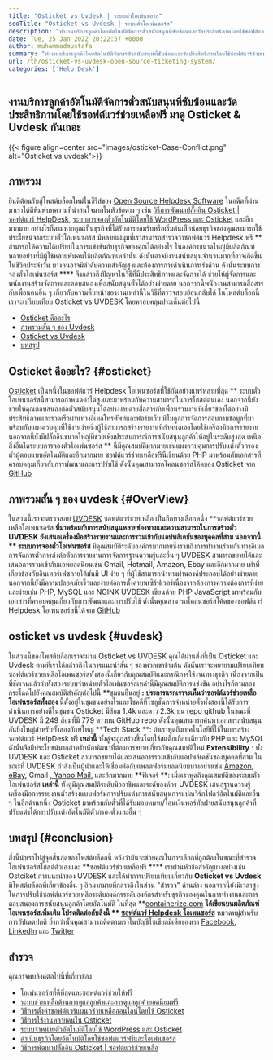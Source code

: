 ```yaml
---
title: "Osticket vs Uvdesk | ระบบตั๋วโอเพ่นซอร์ส" 
seoTitle: "Osticket vs Uvdesk | ระบบตั๋วโอเพ่นซอร์ส" 
description: "ทำงานบริการลูกค้าโดยอัตโนมัติจัดการตั๋วสนับสนุนที่ซับซ้อนและวัดประสิทธิภาพโดยใช้ซอฟต์แวร์ HelpDesk ฟรี มาดู Osticket & Uvdesk กันเถอะ" 
date: Tue, 25 Jan 2022 20:22:57 +0000
author: muhammadmustafa
summary: "ทำงานบริการลูกค้าโดยอัตโนมัติจัดการตั๋วสนับสนุนที่ซับซ้อนและวัดประสิทธิภาพโดยใช้ซอฟต์แวร์ช่วยเหลือฟรี มาดู Osticket & amp; Uvdesk" 
url: /th/osticket-vs-uvdesk-open-source-ticketing-system/
categories: ['Help Desk']
---
```


## งานบริการลูกค้าอัตโนมัติจัดการตั๋วสนับสนุนที่ซับซ้อนและวัดประสิทธิภาพโดยใช้ซอฟต์แวร์ช่วยเหลือฟรี มาดู Osticket & Uvdesk กันเถอะ

{{< figure align=center src="images/osticket-Case-Conflict.png" alt="Osticket vs uvdesk">}}


## ภาพรวม
ยินดีต้อนรับสู่โพสต์บล็อกใหม่ในซีรีส์ของ [Open Source Helpdesk Software][1] ในอดีตที่ผ่านมาเราได้ตีพิมพ์บทความที่น่าสนใจมากในหัวข้อต่าง ๆ เช่น [วิธีการพัฒนาปลั๊กอิน Osticket | ซอฟต์แวร์ HelpDesk][2], [ระบบการจองตั๋วอัตโนมัติโดยใช้ WordPress และ Osticket][3] และอีกมากมาย อย่างไรก็ตามหากคุณเป็นธุรกิจที่ได้รับการยอมรับหรือเริ่มต้นเล็กน้อยธุรกิจของคุณสามารถใช้ประโยชน์จากระบบตั๋วโอเพ่นซอร์ส มีหลายแง่มุมที่เราสามารถสำรวจว่าซอฟต์แวร์ Helpdesk ฟรี ** สามารถให้ความได้เปรียบในการแข่งขันกับธุรกิจของคุณได้อย่างไร ในองค์กรขนาดใหญ่มีผลิตภัณฑ์หลายอย่างที่มีผู้ใช้หลายพันคนใช้ผลิตภัณฑ์เหล่านั้น ดังนั้นอาจมีงานสนับสนุนจำนวนมากที่อาจเกิดขึ้นในชีวิตประจำวัน บางคนอาจมีลำดับความสำคัญสูงและต้องการการดำเนินการเร่งด่วน
ดังนั้นระบบการจองตั๋วโอเพ่นซอร์ส  ****  จึงกล่าวถึงปัญหาในวิธีที่มีประสิทธิภาพและจัดการได้ ช่วยให้ผู้จัดการและพนักงานสร้างจัดการและตอบสนองเพื่อสนับสนุนตั๋วได้อย่างง่ายดาย นอกจากนี้พนักงานสามารถสื่อสารกับเพื่อนคนอื่น ๆ เกี่ยวกับความคืบหน้าของงานเหล่านี้ในวิธีที่ตรวจสอบย้อนกลับได้ ในโพสต์บล็อกนี้เราจะเปรียบเทียบ Osticket vs UVDESK โดยครอบคลุมประเด็นต่อไปนี้
  * [Osticket คืออะไร][4]
  * [ภาพรวมสั้น ๆ ของ Uvdesk][5]
  * [Osticket vs Uvdesk][6]
  * [บทสรุป][7]

## Osticket คืออะไร?   {#osticket}
[Osticket][8] เป็นหนึ่งในซอฟต์แวร์ Helpdesk โอเพ่นซอร์สที่ใช้กันอย่างแพร่หลายที่สุด ** ระบบตั๋วโอเพนซอร์สนี้สามารถกำหนดค่าได้สูงและมาพร้อมกับความสามารถในการโฮสต์ตนเอง นอกจากนี้ยังช่วยให้คุณตอบสนองต่อตั๋วสนับสนุนได้อย่างง่ายดายสื่อสารกับเพื่อนร่วมงานที่เกี่ยวข้องได้อย่างมีประสิทธิภาพและรวดเร็วผ่านทางอีเมลโทรศัพท์และฟอร์มเว็บ มีโมดูลการจัดการสอบถามข้อมูลที่มาพร้อมกับแผงควบคุมที่ใช้งานง่ายซึ่งผู้ใช้สามารถสร้างรายงานที่กำหนดเองโดยใช้เครื่องมือการรายงาน นอกจากนี้ยังมีปลั๊กอินขนาดใหญ่ที่ช่วยเพิ่มประสบการณ์การสนับสนุนลูกค้าให้อยู่ในระดับสูงสุด
เหนือสิ่งอื่นใดระบบการจองตั๋วโอเพ่นซอร์ส ** นี้มีคุณสมบัติมากมายเช่นแผงควบคุมการปรับแต่งตัวกรองตั๋วผู้ตอบแบบอัตโนมัติและอีกมากมาย ซอฟต์แวร์ช่วยเหลือฟรีนี้เขียนด้วย PHP มาพร้อมกับเอกสารที่ครอบคลุมเกี่ยวกับการพัฒนาและการปรับใช้ ดังนั้นคุณสามารถโคลนซอร์สโค้ดของ Osticket จาก [GitHub][9]

## ภาพรวมสั้น ๆ ของ uvdesk   {#OverView}
ในส่วนนี้เราจะตรวจสอบ [UVDESK][10] ซอฟต์แวร์ช่วยเหลือ เป็นอีกทางเลือกหนึ่ง **ซอฟต์แวร์ช่วยเหลือโอเพนซอร์ส  **ที่มาพร้อมกับการสนับสนุนหลายช่องทางและความสามารถในการสร้างตั๋ว UVDESK ยังเสนอเครื่องมือสร้างรายงานและการรวมเข้ากับแอปพลิเคชันของบุคคลที่สาม นอกจากนี้ **  ระบบการจองตั๋วโอเพ่นซอร์ส**  มีคุณสมบัติระดับองค์กรมากมายซึ่งรวมถึงการทำงานร่วมกันทางอีเมลการจัดการตั๋วการส่งต่อตั๋วการรายงานการจัดการฐานความรู้และอื่น ๆ UVDESK สามารถขยายได้และเสนอการรวมเข้ากับแอพยอดนิยมเช่น Gmail, Hotmail, Amazon, Ebay และอีกมากมาย เท่าที่เกี่ยวข้องกับอินเทอร์เฟซภายใต้มันมี UI ง่าย ๆ ที่ผู้ใช้สามารถนำทางผ่านองค์ประกอบได้อย่างง่ายดาย
นอกจากนี้ยังมีความปลอดภัยเร็วและง่ายต่อการตั้งค่าบนเซิร์ฟเวอร์เนื่องจากต้องการความต้องการที่ง่ายและง่ายเช่น PHP, MySQL และ NGINX UVDESK เขียนด้วย PHP JavaScript มาพร้อมกับเอกสารที่ครอบคลุมเกี่ยวกับการพัฒนาและการปรับใช้ ดังนั้นคุณสามารถโคลนซอร์สโค้ดของซอฟต์แวร์ Helpdesk โอเพนซอร์สนี้ได้จาก [GitHub][11]

## osticket vs uvdesk   {#uvdesk}
ในส่วนนี้ของโพสต์บล็อกเราจะผ่าน Osticket vs UVDESK คุณได้ผ่านสิ่งที่เป็น Osticket และ Uvdesk ตามที่เราได้กล่าวถึงในการแนะนำสั้น ๆ ของพวกเขาข้างต้น ดังนั้นเราจะพยายามเปรียบเทียบซอฟต์แวร์ช่วยเหลือโอเพนซอร์สทั้งสองนี้เกี่ยวกับคุณสมบัติและกรณีการใช้งานทางธุรกิจ เนื่องจากเป็นที่ชัดเจนแล้วว่าทั้งสองระบบจำหน่ายตั๋วโอเพ่นซอร์สเหล่านี้มีคุณสมบัติการแข่งขัน อย่างไรก็ตามลองกระโดดไปยังคุณสมบัติสำคัญต่อไปนี้
**ชุมชนยืนอยู่ **: ประการแรกเราจะเห็นว่าซอฟต์แวร์ช่วยเหลือโอเพ่นซอร์สทั้งสอง**  นี้ตั้งอยู่ในชุมชนอย่างไรและโชคดีที่โซลูชั่นการจำหน่ายตั๋วทั้งสองนี้ได้รับการดำเนินการอย่างดีในชุมชน Osticket มีส้อม 1.4k และดาว 2.3k บน repo github ในขณะที่ UVDESK มี 249 ส้อมที่มี 779 ดาวบน GitHub repo ดังนั้นคุณสามารถค้นหาเอกสารสนับสนุนอันยิ่งใหญ่สำหรับทั้งสองยักษ์ใหญ่
**Tech Stack **: ถ้าเราพูดถึงเทคโนโลยีที่ใช้ในการสร้างซอฟต์แวร์ HelpDesk ฟรี  **เหล่านี้**   ทั้งคู่จะถูกสร้างขึ้นโดยใช้สแต็กเกือบเดียวกับ PHP และ MySQL ดังนั้นจึงมีประโยชน์มากสำหรับนักพัฒนาที่ต้องการขยายเกี่ยวกับคุณสมบัติใหม่
**Extensibility** : ทั้ง UVDESK และ Osticket สามารถขยายได้และเสนอการรวมเข้ากับแอปพลิเคชันของบุคคลที่สาม ในขณะที่ UVDESK กำลังเป็นผู้นำและให้เชื่อมต่อกับแพลตฟอร์มยอดนิยมบางอย่างเช่น [Amazon][12], [eBay][13], Gmail [, Yahoo Mail,][14] และอีกมากมาย
**ฟีเจอร์ **: เมื่อเราพูดถึงคุณสมบัติของระบบตั๋วโอเพ่นซอร์ส  **เหล่านี้**   ทั้งคู่มีคุณสมบัติระดับมืออาชีพและระดับองค์กร UVDESK เสนอฐานความรู้เครื่องมือการรายงานตัวสร้างแบบฟอร์มการปรับแต่งการสนับสนุนการแปลเวิร์กโฟลว์อัตโนมัติและอื่น ๆ ในอีกด้านหนึ่ง Osticket มาพร้อมกับตั๋วที่ได้รับมอบหมาย/โอนเงินพอร์ทัลฝ่ายสนับสนุนลูกค้าที่ปรับแต่งได้การปรับแต่งอัตโนมัติตัวกรองตั๋วและอื่น ๆ

## บทสรุป   {#conclusion}
สิ่งนี้นำเราไปสู่จุดสิ้นสุดของโพสต์บล็อกนี้ หวังว่ามันจะช่วยคุณในการเลือกที่ถูกต้องในขณะที่สำรวจโอเพ่นซอร์สโฮสต์ตัวเองและ **ซอฟต์แวร์ช่วยเหลือฟรี  ****  เราผ่านหัวข้อสำคัญบางอย่างเช่น Ostciket การแนะนำของ UVDESK และได้ทำการเปรียบเทียบเกี่ยวกับ  **Osticket vs Uvdesk**   มีโพสต์บล็อกที่เกี่ยวข้องอื่น ๆ อีกมากมายที่กล่าวถึงในส่วน "สำรวจ" ด้านล่าง นอกจากนี้ยังมีเวลาสูงในการปรับใช้ซอฟต์แวร์ช่วยเหลือระดับองค์กรระดับองค์กรสำหรับธุรกิจของคุณในการทำงานและการตอบสนองการสนับสนุนลูกค้าโดยอัตโนมัติ
ในที่สุด **[containerize.com][15]  **ได้เขียนบนผลิตภัณฑ์โอเพนซอร์สเพิ่มเติม โปรดติดต่อกับสิ่งนี้ **  [][16][ซอฟต์แวร์ Helpdesk โอเพนซอร์ส][17]**  หมวดหมู่สำหรับการอัปเดตปกติ ยิ่งกว่านั้นคุณสามารถติดตามเราในบัญชีโซเชียลมีเดียของเรา [Facebook][18], [LinkedIn][19] และ [Twitter][20]

## สำรวจ
คุณอาจพบลิงค์ต่อไปนี้ที่เกี่ยวข้อง
  * [โอเพ่นซอร์สที่ดีที่สุดและซอฟต์แวร์ช่วยให้ฟรี][17]
  * [ระบบช่วยเหลือด้านการดูแลลูกค้าและการดูแลลูกค้ายอดนิยมฟรี][21]
  * [วิธีการตั้งค่าซอฟต์แวร์แผนกช่วยเหลือออนไลน์โดยใช้ Osticket][22]
  * [วิธีการใช้งานหลายคนใน Osticket][23]
  * [ระบบจำหน่ายตั๋วอัตโนมัติโดยใช้ WordPress และ Osticket][3]
  * [ดำเนินธุรกิจโดยอัตโนมัติโดยใช้ซอฟต์แวร์ฟรีและโอเพ่นซอร์ส][24]
  * [วิธีการพัฒนาปลั๊กอิน Osticket | ซอฟต์แวร์ช่วยเหลือ][2]

  
[1]: https://blog.containerize.com/category/helpdesk/
[2]: https://blog.containerize.com/helpdesk/how-to-develop-osticket-plugin-it-helpdesk-software/
[3]: https://blog.containerize.com/blogging/automate-ticketing-system-using-wordpress-and-osticket/
[4]: #osticket
[5]: #overview
[6]: #uvdesk
[7]: #Conclusion
[8]: https://products.containerize.com/helpdesk/osticket/
[9]: https://github.com/osTicket/osTicket
[10]: https://products.containerize.com/helpdesk/uvdesk/
[11]: https://github.com/uvdesk/community-skeleton
[12]: https://www.amazon.com/
[13]: https://www.ebay.com/
[14]: https://login.yahoo.com/?.src=ym&pspid=159600001&activity=mail-direct&.lang=en-US&.intl=us&.done=https%3A%2F%2Fmail.yahoo.com%2Fd
[15]: https://www.containerize.com/
[16]: https://products.containerize.com/single-sign-on/
[17]: https://products.containerize.com/helpdesk/
[18]: https://web.facebook.com/containerize
[19]: https://www.linkedin.com/company/containerize/
[20]: https://twitter.com/containerize_co
[21]: https://products.containerize.com/helpdesk/osticket
[22]: https://blog.containerize.com/helpdesk/how-to-set-up-help-desk-system-using-osticket/
[23]: https://blog.containerize.com/helpdesk/how-to-implement-multi-tenancy-in-osticket/
[24]: https://blog.containerize.com/blogging/automate-business-operations-using-open-source-software/
